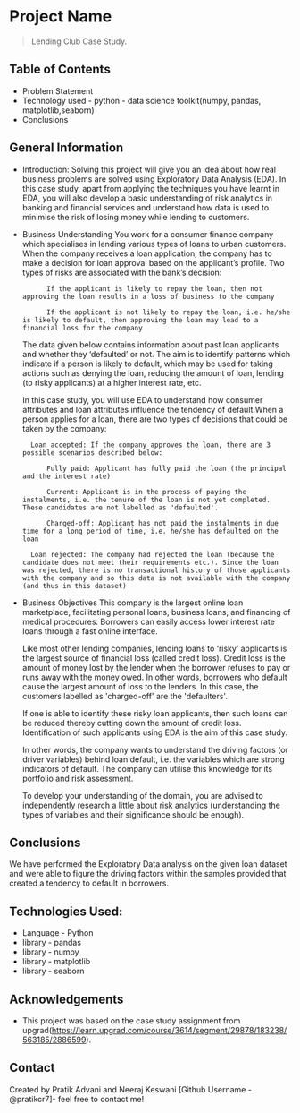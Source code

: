 # Project Name
> Lending Club Case Study.


## Table of Contents
* Problem Statement
* Technology used - python - data science toolkit(numpy, pandas, matplotlib,seaborn)
* Conclusions



## General Information
- Introduction:
    Solving this project will give you an idea about how real business problems are solved using Exploratory Data Analysis (EDA). In this case study, apart from applying the techniques you have learnt in EDA, you will also develop a basic understanding of risk analytics in banking and financial services and understand how data is used to minimise the risk of losing money while lending to customers.

- Business Understanding
    You work for a consumer finance company which specialises in lending various types of loans to urban customers. When the company receives a loan application, the   company has to make a decision for loan approval based on the applicant’s profile. Two types of risks are associated with the bank’s decision:

            If the applicant is likely to repay the loan, then not approving the loan results in a loss of business to the company

            If the applicant is not likely to repay the loan, i.e. he/she is likely to default, then approving the loan may lead to a financial loss for the company


    The data given below contains information about past loan applicants and whether they ‘defaulted’ or not. The aim is to identify patterns which indicate if a person is likely to default, which may be used for taking actions such as denying the loan, reducing the amount of loan, lending (to risky applicants) at a higher interest rate, etc.

    In this case study, you will use EDA to understand how consumer attributes and loan attributes influence the tendency of default.When a person applies for a loan, there are two types of decisions that could be taken by the company:

        Loan accepted: If the company approves the loan, there are 3 possible scenarios described below:

            Fully paid: Applicant has fully paid the loan (the principal and the interest rate)

            Current: Applicant is in the process of paying the instalments, i.e. the tenure of the loan is not yet completed. These candidates are not labelled as 'defaulted'.

            Charged-off: Applicant has not paid the instalments in due time for a long period of time, i.e. he/she has defaulted on the loan 

        Loan rejected: The company had rejected the loan (because the candidate does not meet their requirements etc.). Since the loan was rejected, there is no transactional history of those applicants with the company and so this data is not available with the company (and thus in this dataset)

- Business Objectives
    This company is the largest online loan marketplace, facilitating personal loans, business loans, and financing of medical procedures. Borrowers can easily access lower interest rate loans through a fast online interface. 

    Like most other lending companies, lending loans to ‘risky’ applicants is the largest source of financial loss (called credit loss). Credit loss is the amount of money lost by the lender when the borrower refuses to pay or runs away with the money owed. In other words, borrowers who default cause the largest amount of loss to the lenders. In this case, the customers labelled as 'charged-off' are the 'defaulters'. 

    If one is able to identify these risky loan applicants, then such loans can be reduced thereby cutting down the amount of credit loss. Identification of such applicants using EDA is the aim of this case study.

    In other words, the company wants to understand the driving factors (or driver variables) behind loan default, i.e. the variables which are strong indicators of default.  The company can utilise this knowledge for its portfolio and risk assessment. 

    To develop your understanding of the domain, you are advised to independently research a little about risk analytics (understanding the types of variables and their significance should be enough).

 

## Conclusions
We have performed the Exploratory Data analysis on the given loan dataset and were able to figure the driving factors within the samples provided that created a tendency to default in borrowers.


## Technologies Used:
- Language - Python
- library - pandas
- library - numpy
- library - matplotlib
- library - seaborn

<!-- As the libraries versions keep on changing, it is recommended to mention the version of library used in this project -->

## Acknowledgements
- This project was based on the case study assignment from upgrad(https://learn.upgrad.com/course/3614/segment/29878/183238/563185/2886599).


## Contact
Created by Pratik Advani and Neeraj Keswani [Github Username - @pratikcr7]- feel free to contact me!
